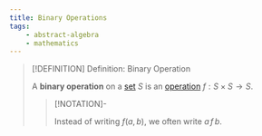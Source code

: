 ```yaml
---
title: Binary Operations
tags:
    - abstract-algebra
    - mathematics
---
```


>[!DEFINITION] Definition: Binary Operation
>
>A **binary operation** on a [set](../../../Set%20Theory/index.md) $S$ is an [operation](Operation.md) $f: S \times S \to S$.
>
>>[!NOTATION]-
>>
>>Instead of writing $f(a, b)$, we often write $a\, f\, b$.
>>
>